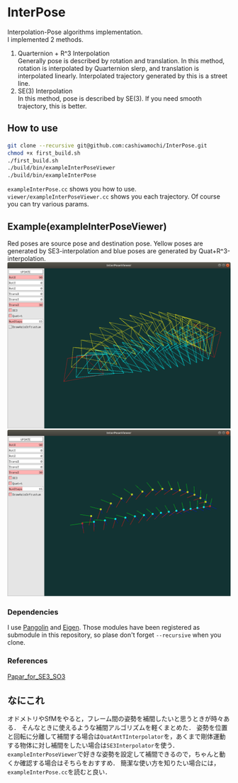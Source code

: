 # InterPose
Interpolation-Pose algorithms implementation.  
I implemented 2 methods.   
1. Quarternion + R^3 Interpolation  
Generally pose is described by rotation and translation. In this method, rotation is interpolated by Quarternion slerp, and translation is interpolated linearly. Interpolated trajectory generated by this is a street line. 
2. SE(3) Interpolation  
In this method, pose is described by SE(3). If you need smooth trajectory, this is better.

## How to use
```bash
git clone --recursive git@github.com:cashiwamochi/InterPose.git
chmod +x first_build.sh
./first_build.sh
./build/bin/exampleInterPoseViewer
./build/bin/exampleInterPose
```
`exampleInterPose.cc` shows you how to use.  
`viewer/exampleInterPoseViewer.cc` shows you each trajectory. Of course you can try various params.

## Example(exampleInterPoseViewer)
Red poses are source pose and destination pose. Yellow poses are generated by SE3-interpolation and blue poses are generated by Quat+R^3-interpolation. 
![frustum-mode](./images/frustum.png)
![axis-mode](./images/axis.png)

### Dependencies
I use [Pangolin](https://github.com/stevenlovegrove/Pangolin) and [Eigen](https://gitlab.com/libeigen/eigen).
Those modules have been registered as submodule in this repository, so plase don't forget `--recursive` when you clone.

### References
[Papar_for_SE3_SO3](https://gist.github.com/cashiwamochi/05df51370ccd1d14827fbbaba88e9cce)

## なにこれ
オドメトリやSfMをやると，フレーム間の姿勢を補間したいと思うときが時々ある．
そんなときに使えるような補間アルゴリズムを軽くまとめた．
姿勢を位置と回転に分離して補間する場合は`QuatAntTInterpolator`を，あくまで剛体運動する物体に対し補間をしたい場合は`SE3Interpolator`を使う．
`exampleInterPoseViewer`で好きな姿勢を設定して補間できるので，ちゃんと動くか確認する場合はそちらをおすすめ．
簡潔な使い方を知りたい場合には，`exampleInterPose.cc`を読むと良い．
